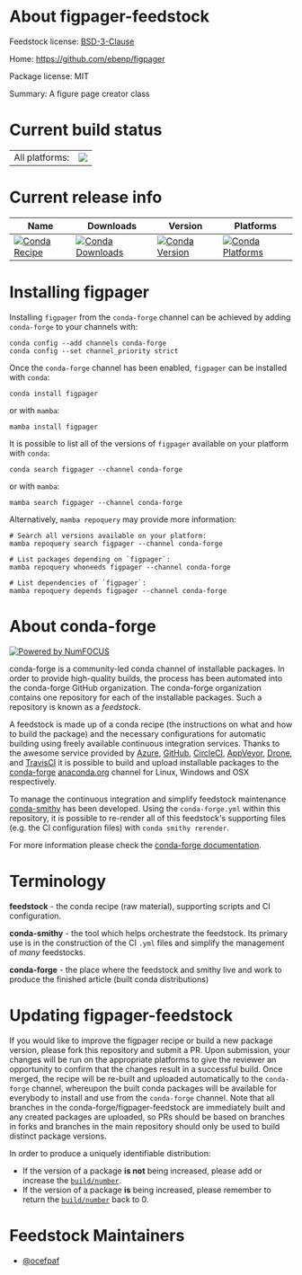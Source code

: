 About figpager-feedstock
========================

Feedstock license: [BSD-3-Clause](https://github.com/conda-forge/figpager-feedstock/blob/main/LICENSE.txt)

Home: https://github.com/ebenp/figpager

Package license: MIT

Summary: A figure page creator class

Current build status
====================


<table><tr><td>All platforms:</td>
    <td>
      <a href="https://dev.azure.com/conda-forge/feedstock-builds/_build/latest?definitionId=17404&branchName=main">
        <img src="https://dev.azure.com/conda-forge/feedstock-builds/_apis/build/status/figpager-feedstock?branchName=main">
      </a>
    </td>
  </tr>
</table>

Current release info
====================

| Name | Downloads | Version | Platforms |
| --- | --- | --- | --- |
| [![Conda Recipe](https://img.shields.io/badge/recipe-figpager-green.svg)](https://anaconda.org/conda-forge/figpager) | [![Conda Downloads](https://img.shields.io/conda/dn/conda-forge/figpager.svg)](https://anaconda.org/conda-forge/figpager) | [![Conda Version](https://img.shields.io/conda/vn/conda-forge/figpager.svg)](https://anaconda.org/conda-forge/figpager) | [![Conda Platforms](https://img.shields.io/conda/pn/conda-forge/figpager.svg)](https://anaconda.org/conda-forge/figpager) |

Installing figpager
===================

Installing `figpager` from the `conda-forge` channel can be achieved by adding `conda-forge` to your channels with:

```
conda config --add channels conda-forge
conda config --set channel_priority strict
```

Once the `conda-forge` channel has been enabled, `figpager` can be installed with `conda`:

```
conda install figpager
```

or with `mamba`:

```
mamba install figpager
```

It is possible to list all of the versions of `figpager` available on your platform with `conda`:

```
conda search figpager --channel conda-forge
```

or with `mamba`:

```
mamba search figpager --channel conda-forge
```

Alternatively, `mamba repoquery` may provide more information:

```
# Search all versions available on your platform:
mamba repoquery search figpager --channel conda-forge

# List packages depending on `figpager`:
mamba repoquery whoneeds figpager --channel conda-forge

# List dependencies of `figpager`:
mamba repoquery depends figpager --channel conda-forge
```


About conda-forge
=================

[![Powered by
NumFOCUS](https://img.shields.io/badge/powered%20by-NumFOCUS-orange.svg?style=flat&colorA=E1523D&colorB=007D8A)](https://numfocus.org)

conda-forge is a community-led conda channel of installable packages.
In order to provide high-quality builds, the process has been automated into the
conda-forge GitHub organization. The conda-forge organization contains one repository
for each of the installable packages. Such a repository is known as a *feedstock*.

A feedstock is made up of a conda recipe (the instructions on what and how to build
the package) and the necessary configurations for automatic building using freely
available continuous integration services. Thanks to the awesome service provided by
[Azure](https://azure.microsoft.com/en-us/services/devops/), [GitHub](https://github.com/),
[CircleCI](https://circleci.com/), [AppVeyor](https://www.appveyor.com/),
[Drone](https://cloud.drone.io/welcome), and [TravisCI](https://travis-ci.com/)
it is possible to build and upload installable packages to the
[conda-forge](https://anaconda.org/conda-forge) [anaconda.org](https://anaconda.org/)
channel for Linux, Windows and OSX respectively.

To manage the continuous integration and simplify feedstock maintenance
[conda-smithy](https://github.com/conda-forge/conda-smithy) has been developed.
Using the ``conda-forge.yml`` within this repository, it is possible to re-render all of
this feedstock's supporting files (e.g. the CI configuration files) with ``conda smithy rerender``.

For more information please check the [conda-forge documentation](https://conda-forge.org/docs/).

Terminology
===========

**feedstock** - the conda recipe (raw material), supporting scripts and CI configuration.

**conda-smithy** - the tool which helps orchestrate the feedstock.
                   Its primary use is in the construction of the CI ``.yml`` files
                   and simplify the management of *many* feedstocks.

**conda-forge** - the place where the feedstock and smithy live and work to
                  produce the finished article (built conda distributions)


Updating figpager-feedstock
===========================

If you would like to improve the figpager recipe or build a new
package version, please fork this repository and submit a PR. Upon submission,
your changes will be run on the appropriate platforms to give the reviewer an
opportunity to confirm that the changes result in a successful build. Once
merged, the recipe will be re-built and uploaded automatically to the
`conda-forge` channel, whereupon the built conda packages will be available for
everybody to install and use from the `conda-forge` channel.
Note that all branches in the conda-forge/figpager-feedstock are
immediately built and any created packages are uploaded, so PRs should be based
on branches in forks and branches in the main repository should only be used to
build distinct package versions.

In order to produce a uniquely identifiable distribution:
 * If the version of a package **is not** being increased, please add or increase
   the [``build/number``](https://docs.conda.io/projects/conda-build/en/latest/resources/define-metadata.html#build-number-and-string).
 * If the version of a package **is** being increased, please remember to return
   the [``build/number``](https://docs.conda.io/projects/conda-build/en/latest/resources/define-metadata.html#build-number-and-string)
   back to 0.

Feedstock Maintainers
=====================

* [@ocefpaf](https://github.com/ocefpaf/)

